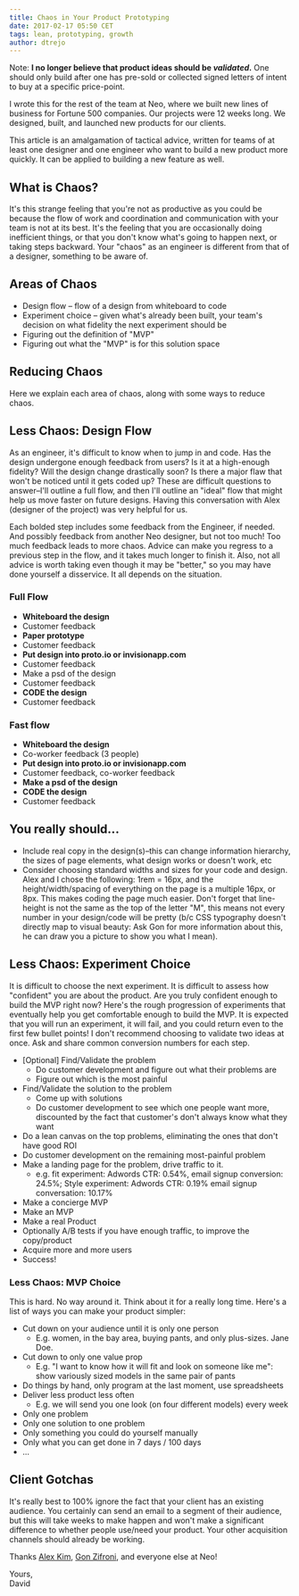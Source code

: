 ```yaml
---
title: Chaos in Your Product Prototyping
date: 2017-02-17 05:50 CET
tags: lean, prototyping, growth
author: dtrejo
---
```


Note: **I no longer believe that product ideas should be _validated_.** One should only
build after one has pre-sold or collected signed letters of intent to buy at
a specific price-point.

I wrote this for the rest of the team at Neo, where we built new lines of
business for Fortune 500 companies. Our projects were 12 weeks long. We
designed, built, and launched new products for our clients.

This article is an amalgamation of tactical advice, written for teams of at least one
designer and one engineer who want to build a new product more quickly. It can
be applied to building a new feature as well.

## What is Chaos?

It's this strange feeling that you're not as productive as you could be because
the flow of work and coordination and communication with your team is not at its
best. It's the feeling that you are occasionally doing inefficient things, or
that you don't know what's going to happen next, or taking steps backward. Your
"chaos" as an engineer is different from that of a designer, something to be
aware of.

## Areas of Chaos
- Design flow – flow of a design from whiteboard to code
- Experiment choice – given what's already been built, your team's decision on what fidelity the next experiment should be
- Figuring out the definition of "MVP"
- Figuring out what the "MVP" is for this solution space

## Reducing Chaos
Here we explain each area of chaos, along with some ways to reduce chaos.

## Less Chaos: Design Flow

As an engineer, it's difficult to know when to jump in and code. Has the design
undergone enough feedback from users? Is it at a high-enough fidelity? Will the
design change drastically soon? Is there a major flaw that won't be noticed
until it gets coded up? These are difficult questions to answer–I'll outline a
full flow, and then I'll outline an "ideal" flow that might help us move faster
on future designs. Having this conversation with Alex (designer of the project)
was very helpful for us.

Each bolded step includes some feedback from the Engineer, if needed. And
possibly feedback from another Neo designer, but not too much! Too much feedback
leads to more chaos. Advice can make you regress to a previous step in the flow,
and it takes much longer to finish it. Also, not all advice is worth taking even
though it may be "better," so you may have done yourself a disservice. It all
depends on the situation.

### Full Flow
- **Whiteboard the design**
- Customer feedback
- **Paper prototype**
- Customer feedback
- **Put design into proto.io or invisionapp.com**
- Customer feedback
- Make a psd of the design
- Customer feedback
- **CODE the design**
- Customer feedback

### Fast flow
- **Whiteboard the design**
- Co-worker feedback (3 people)
- **Put design into proto.io or invisionapp.com**
- Customer feedback, co-worker feedback
- **Make a psd of the design**
- **CODE the design**
- Customer feedback

## You really should...
- Include real copy in the design(s)–this can change information hierarchy, the
sizes of page elements, what design works or doesn't work, etc
- Consider choosing standard widths and sizes for your code and design. Alex and
I chose the following: 1rem = 16px, and the height/width/spacing of
everything on the page is a multiple 16px, or 8px. This makes coding the page
much easier. Don't forget that line-height is not the same as the top of the
letter "M", this means not every number in your design/code will be pretty (b/c
CSS typography doesn't directly map to visual beauty: Ask Gon for more
information about this, he can draw you a picture to show you what I mean).

## Less Chaos: Experiment Choice
It is difficult to choose the next experiment. It is difficult to assess how
"confident" you are about the product. Are you truly confident enough to build
the MVP right now? Here's the rough progression of experiments that eventually
help you get comfortable enough to build the MVP. It is expected that you will
run an experiment, it will fail, and you could return even to the first few
bullet points! I don't recommend choosing to validate two ideas at once. Ask and
share common conversion numbers for each step.

- [Optional] Find/Validate the problem
  - Do customer development and figure out what their problems are
  - Figure out which is the most painful
- Find/Validate the solution to the problem
  - Come up with solutions
  - Do customer development to see which one people want more, discounted by the fact that customer's don't always know what they want
- Do a lean canvas on the top problems, eliminating the ones that don't have good ROI
- Do customer development on the remaining most-painful problem
- Make a landing page for the problem, drive traffic to it. 
  - e.g. fit experiment: Adwords CTR: 0.54%, email signup conversion: 24.5%; Style experiment: Adwords CTR: 0.19% email signup conversation: 10.17%
- Make a concierge MVP
- Make an MVP
- Make a real Product
- Optionally A/B tests if you have enough traffic, to improve the copy/product
- Acquire more and more users
- Success!

### Less Chaos: MVP Choice
This is hard. No way around it. Think about it for a really long time. Here's a list of ways you can make your product simpler:

- Cut down on your audience until it is only one person
  - E.g. women, in the bay area, buying pants, and only plus-sizes. Jane Doe.
- Cut down to only one value prop
  - E.g. "I want to know how it will fit and look on someone like me": show variously sized models in the same pair of pants
- Do things by hand, only program at the last moment, use spreadsheets
- Deliver less product less often
  - E.g. we will send you one look (on four different models) every week
- Only one problem
- Only one solution to one problem
- Only something you could do yourself manually
- Only what you can get done in 7 days / 100 days
- ...

## Client Gotchas

It's really best to 100% ignore the fact that your client has an existing
audience. You certainly can send an email to a segment of their audience, but
this will take weeks to make happen and won't make a significant difference to
whether people use/need your product. Your other acquisition channels should
already be working.

Thanks <a href="https://twitter.com/wakeupmrkim">Alex Kim</a>,
<a href="https://twitter.com/gonzif">Gon Zifroni</a>, and everyone else at Neo!

Yours,<br>
David
